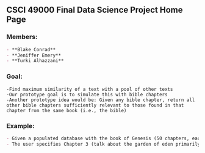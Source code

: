 ## CSCI 49000 Final Data Science Project Home Page
### Members:
```markdown
- **Blake Conrad**
- **Jeniffer Emery**
- **Turki Alhazzani**
```

### Goal:
```mardown
-Find maximum similarity of a text with a pool of other texts
-Our prototype goal is to simulate this with bible chapters
-Another prototype idea would be: Given any bible chapter, return all other bible chapters sufficiently relevant to those found in that chapter from the same book (i.e., the bible)
```

### Example: 
```markdown
- Given a populated database with the book of Genesis (50 chapters, each containing a paragraph of verses combined)
- The user specifies Chapter 3 (talk about the garden of eden primarily), our model would do a predictive query through a model object build from the book of Genesis to find the most similar chapters and return those to the user for their further research on the subject.
```
